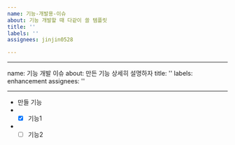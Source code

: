 ```yaml
---
name: 기능-개발용-이슈
about: 기능 개발할 때 다같이 쓸 템플릿
title: ''
labels: ''
assignees: jinjin0528

---
```


---
name: 기능 개발 이슈
about: 만든 기능 상세히 설명하자
title: ''
labels: enhancement
assignees: ''

---

- 만들 기능
- - [x] 기능1
- - [ ] 기능2
